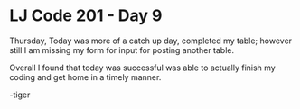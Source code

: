 # LJ Code 201 - Day 9

Thursday, Today was more of a catch up day, completed my table; however still I am missing my form for input for posting another table.

Overall I found that today was successful was able to actually finish my coding and get home in a timely manner.


-tiger
